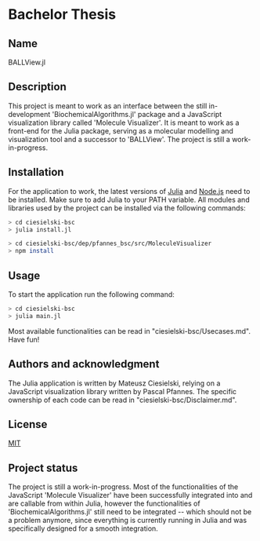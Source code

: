 # Bachelor Thesis


## Name
BALLView.jl

## Description
This project is meant to work as an interface between the still in-development 'BiochemicalAlgorithms.jl' package and a JavaScript visualization library called 'Molecule Visualizer'. It is meant to work as a front-end for the Julia package, serving as a molecular modelling and visualization tool and a successor to 'BALLView'.
The project is still a work-in-progress.

## Installation
For the application to work, the latest versions of [Julia](https://julialang.org/downloads/) and [Node.js](https://nodejs.org/en/download/) need to be installed. Make sure to add Julia to your PATH variable.
All modules and libraries used by the project can be installed via the following commands:
```bash
> cd ciesielski-bsc
> julia install.jl
```
```bash
> cd ciesielski-bsc/dep/pfannes_bsc/src/MoleculeVisualizer
> npm install
```

## Usage
To start the application run the following command:
```bash
> cd ciesielski-bsc
> julia main.jl
```
Most available functionalities can be read in "ciesielski-bsc/Usecases.md". Have fun!

## Authors and acknowledgment
The Julia application is written by Mateusz Ciesielski, relying on a JavaScript visualization library written by Pascal Pfannes.
The specific ownership of each code can be read in "ciesielski-bsc/Disclaimer.md".

## License
[MIT](https://choosealicense.com/licenses/mit/)

## Project status
The project is still a work-in-progress. Most of the functionalities of the JavaScript 'Molecule Visualizer' have been successfully integrated into and are callable from within Julia, however the functionalities of 'BiochemicalAlgorithms.jl' still need to be integrated -- which should not be a problem anymore, since everything is currently running in Julia and was specifically designed for a smooth integration.
